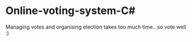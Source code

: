 # Online-voting-system-C#
Managing votes and organising election takes too much time.. so vote well :)
